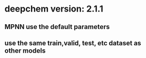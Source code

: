 # deepchem version: 2.1.1



## MPNN use the default parameters
## use the same train,valid, test, etc dataset as other models 

